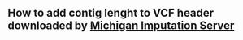 ## How to add contig lenght to VCF header downloaded by [Michigan Imputation Server](https://imputationserver.sph.umich.edu/start.html#!pages/home)
